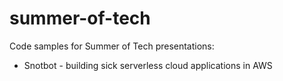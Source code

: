 # summer-of-tech

Code samples for Summer of Tech presentations:

- Snotbot - building sick serverless cloud applications in AWS
